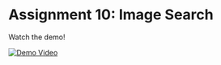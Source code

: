 # Assignment 10: Image Search

Watch the demo!

[![Demo Video](https://img.youtube.com/vi/fVmb7qTrsH0/hqdefault.jpg)](https://www.youtube.com/watch?v=fVmb7qTrsH0)
